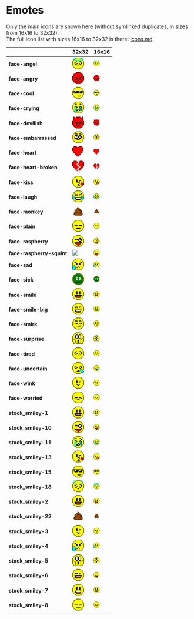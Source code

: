 # Emotes
Only the main icons are shown here (without symlinked duplicates, in sizes from 16x16 to 32x32).<br>The full icon list with sizes 16x16 to 32x32 is there: [icons.md](icons.md)

| |**32x32**|**16x16**|
|-|-|-|
|**face-angel**|![](32/face-angel.png)|![](16/face-angel.png)|
|**face-angry**|![](32/face-angry.png)|![](16/face-angry.png)|
|**face-cool**|![](32/face-cool.png)|![](16/face-cool.png)|
|**face-crying**|![](32/face-crying.png)|![](16/face-crying.png)|
|**face-devilish**|![](32/face-devilish.png)|![](16/face-devilish.png)|
|**face-embarrassed**|![](32/face-embarrassed.png)|![](16/face-embarrassed.png)|
|**face-heart**|![](32/face-heart.png)|![](16/face-heart.png)|
|**face-heart-broken**|![](32/face-heart-broken.png)|![](16/face-heart-broken.png)|
|**face-kiss**|![](32/face-kiss.png)|![](16/face-kiss.png)|
|**face-laugh**|![](32/face-laugh.png)|![](16/face-laugh.png)|
|**face-monkey**|![](32/face-monkey.png)|![](16/face-monkey.png)|
|**face-plain**|![](32/face-plain.png)|![](16/face-plain.png)|
|**face-raspberry**|![](32/face-raspberry.png)|![](16/face-raspberry.png)|
|**face-raspberry-squint**|![](32/face-raspberry-squint.png)|![](16/face-raspberry-squint.png)|
|**face-sad**|![](32/face-sad.png)|![](16/face-sad.png)|
|**face-sick**|![](32/face-sick.png)|![](16/face-sick.png)|
|**face-smile**|![](32/face-smile.png)|![](16/face-smile.png)|
|**face-smile-big**|![](32/face-smile-big.png)|![](16/face-smile-big.png)|
|**face-smirk**|![](32/face-smirk.png)|![](16/face-smirk.png)|
|**face-surprise**|![](32/face-surprise.png)|![](16/face-surprise.png)|
|**face-tired**|![](32/face-tired.png)|![](16/face-tired.png)|
|**face-uncertain**|![](32/face-uncertain.png)|![](16/face-uncertain.png)|
|**face-wink**|![](32/face-wink.png)|![](16/face-wink.png)|
|**face-worried**|![](32/face-worried.png)|![](16/face-worried.png)|
|**stock_smiley-1**|![](32/stock_smiley-1.png)|![](16/stock_smiley-1.png)|
|**stock_smiley-10**|![](32/stock_smiley-10.png)|![](16/stock_smiley-10.png)|
|**stock_smiley-11**|![](32/stock_smiley-11.png)|![](16/stock_smiley-11.png)|
|**stock_smiley-13**|![](32/stock_smiley-13.png)|![](16/stock_smiley-13.png)|
|**stock_smiley-15**|![](32/stock_smiley-15.png)|![](16/stock_smiley-15.png)|
|**stock_smiley-18**|![](32/stock_smiley-18.png)|![](16/stock_smiley-18.png)|
|**stock_smiley-2**|![](32/stock_smiley-2.png)|![](16/stock_smiley-2.png)|
|**stock_smiley-22**|![](32/stock_smiley-22.png)|![](16/stock_smiley-22.png)|
|**stock_smiley-3**|![](32/stock_smiley-3.png)|![](16/stock_smiley-3.png)|
|**stock_smiley-4**|![](32/stock_smiley-4.png)|![](16/stock_smiley-4.png)|
|**stock_smiley-5**|![](32/stock_smiley-5.png)|![](16/stock_smiley-5.png)|
|**stock_smiley-6**|![](32/stock_smiley-6.png)|![](16/stock_smiley-6.png)|
|**stock_smiley-7**|![](32/stock_smiley-7.png)|![](16/stock_smiley-7.png)|
|**stock_smiley-8**|![](32/stock_smiley-8.png)|![](16/stock_smiley-8.png)|
